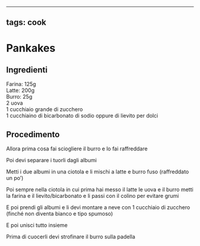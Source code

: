 
---
tags: cook
---
# Pankakes

## Ingredienti

Farina: 125g   
Latte: 200g   
Burro: 25g   
2 uova   
1 cucchiaio grande di zucchero   
1 cucchiaino di bicarbonato di sodio oppure di lievito per dolci   

## Procedimento

Allora prima cosa fai sciogliere il burro e lo fai raffreddare

Poi devi separare i tuorli dagli albumi

Metti i due albumi in una ciotola e li mischi a latte e burro fuso (raffreddato un po’)

Poi sempre nella ciotola in cui prima hai messo il latte le uova e il burro metti la farina e il lievito/bicarbonato e li passi con il colino per evitare grumi

E poi prendi gli albumi e li devi montare a neve con 1 cucchiaio di zucchero (finché non diventa bianco e tipo spumoso)

E poi unisci tutto insieme

Prima di cuocerli devi strofinare il burro sulla padella